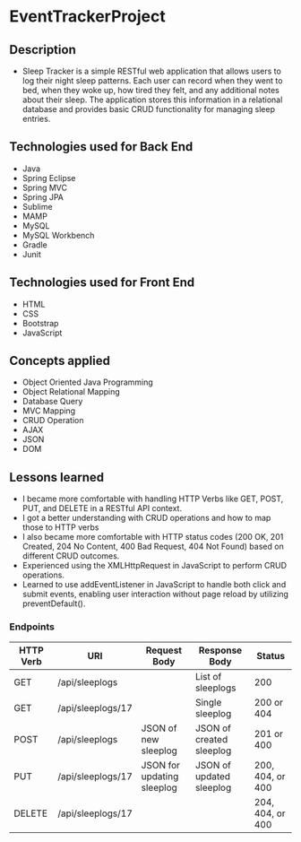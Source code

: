 # EventTrackerProject

## Description
- Sleep Tracker is a simple RESTful web application that allows users to log their night sleep patterns. Each user can record when they went to bed, when they woke up, how tired they felt, and any additional notes about their sleep. The application stores this information in a relational database and provides basic CRUD functionality for managing sleep entries.

## Technologies used for Back End
- Java
- Spring Eclipse
- Spring MVC
- Spring JPA
- Sublime
- MAMP
- MySQL
- MySQL Workbench
- Gradle
- Junit

## Technologies used for Front End
- HTML
- CSS
- Bootstrap
- JavaScript


## Concepts applied
- Object Oriented Java Programming
- Object Relational Mapping
- Database Query
- MVC Mapping
- CRUD Operation
- AJAX
- JSON
- DOM

## Lessons learned
- I became more comfortable with handling HTTP Verbs like GET, POST, PUT, and DELETE in a RESTful API context.
- I got a better understanding with CRUD operations and how to map those to HTTP verbs
- I also became more comfortable with HTTP status codes (200 OK, 201 Created, 204 No Content, 400 Bad Request, 404 Not Found) based on different CRUD outcomes.
- Experienced using the XMLHttpRequest in JavaScript to perform CRUD operations.
- Learned to use addEventListener in JavaScript to handle both click and submit events, enabling user interaction without page reload by utilizing preventDefault().


### Endpoints

| HTTP Verb | URI                  | Request Body              | Response Body              | Status               |
|-----------|----------------------|---------------------------|----------------------------|----------------------|
| GET       | /api/sleeplogs       |                           | List of sleeplogs          | 200                  |
| GET       | /api/sleeplogs/17    |                           | Single sleeplog            | 200 or 404           |
| POST      | /api/sleeplogs       | JSON of new sleeplog      | JSON of created sleeplog   | 201 or 400           |
| PUT       | /api/sleeplogs/17    | JSON for updating sleeplog| JSON of updated sleeplog   | 200, 404, or 400     |
| DELETE    | /api/sleeplogs/17    |                           |                            | 204, 404, or 400     |
